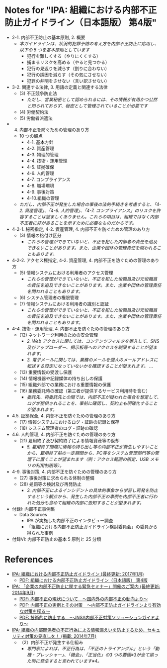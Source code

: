 # Notes for "IPA: 組織における内部不正防止ガイドライン（日本語版） 第4版"
- 2-1. 内部不正防止の基本原則, 2. 概要
  * *本ガイドラインは、状況的犯罪予防の考え方を内部不正防止に応用し、以下の 5 つを基本原則としています*
    + 犯行を難しくする（やりにくくする）
    + 捕まるリスクを高める（やると見つかる）
    + 犯行の見返りを減らす（割りに合わない）
    + 犯行の誘因を減らす（その気にさせない）
    + 犯罪の弁明をさせない（言い訳させない）
- 3-2. 関連する法律, 3. 用語の定義と関連する法律
  * (3) 不正競争防止法
    + *ただし、営業秘密として認められるには、その情報が有用かつ公然と知られておらず、秘密として管理されていることが必要です*
  * (4) 労働契約法
  * (5) 労働者派遣法
- 4. 内部不正を防ぐための管理のあり方
  * 10 つの観点
    + 4-1. 基本方針
    + 4-2. 資産管理
    + 4-3. 物理的管理
    + 4-4. 技術・運用管理
    + 4-5. 証拠確保
    + 4-6. 人的管理
    + 4-7. コンプライアンス
    + 4-8. 職場環境
    + 4-9. 事後対策
    + 4-10.組織の管理
  * *ただし、内部不正が発生した場合の事後の法的手続きを考慮すると、「4-2. 資産管理」、「4-6. 人的管理」、「4-7. コンプライアンス」のリスクを許容することは望ましくありません。これらの項目は、組織ではなく内部不正者に非があることを示すために必要なものだからです。*
- 4-2-1. 秘密指定, 4-2. 資産管理, 4. 内部不正を防ぐための管理のあり方
  * (3) 情報の格付け区分
    + *これらの管理ができていないと、不正を犯した内部者の責任を追及できないことがあります。また、企業や団体の管理責任を問われることもあります。*
- 4-2-2. アクセス権指定, 4-2. 資産管理, 4. 内部不正を防ぐための管理のあり方
  * (5) 情報システムにおける利用者のアクセス管理
    + *これらの管理ができていないと、不正を犯した役職員及び元役職員の責任を追及できないことがあります。また、企業や団体の管理責任を問われることもあります。*
  * (6) システム管理者の権限管理
  * (7) 情報システムにおける利用者の識別と認証
    + *これらの管理ができていないと、不正を犯した役職員及び元役職員の責任を追及できないことがあります。また、企業や団体の管理責任を問われることもあります。*
- 4-4. 技術・運用管理, 4. 内部不正を防ぐための管理のあり方
  * (12) ネットワーク利用のための安全管理
    + *2. Web アクセスに関しては、コンテンツフィルタを導入して、SNS 及びアップローダー、掲示板等へのアクセスを制限することが望まれます。*
    + *3. 電子メールに関しては、業務のメールを個人のメールアドレスに転送する設定になっていないかを確認することが望まれます。 ...*
  * (13) 重要情報の受渡し保護
  * (14) 情報機器や記録媒体の持ち出しの保護
  * (15) 組織外部での業務における重要情報の保護
  * (16) 業務委託時の確認（第三者が提供するサービス利用時を含む）
    + *委託先、再委託先との間では、内部不正が疑われた場合を想定して、ログが提供されることを、事前に確認し、契約上も明確化することが望まれます。*
- 4.5. 証拠保全, 4. 内部不正を防ぐための管理のあり方
  * (17) 情報システムにおけるログ・証跡の記録と保存
  * (18) システム管理者のログ・証跡の確認
- 4.6. 人的管理, 4. 内部不正を防ぐための管理のあり方
  * (21) 雇用終了及び契約終了による情報資産等の返却
    + *5. 雇用終了間際に情報の持ち出し等の内部不正が発生しやすいことから、雇用終了前の一定期間から、PC等をシステム管理部門等の管理下に置くことが望まれます（例：アクセス範囲の限定、USB メモリの利用制限等）。*
- 4-9. 事後対策, 4. 内部不正を防ぐための管理のあり方
  * (27) 事後対策に求められる体制の整備
  * (28) 処罰等の検討及び再発防止
    + *3. 内部不正によるインシデントの具体的事象から学習し再発を防止するという観点から、発生した内部不正の事例を内部不正者に行われた処分も含めて組織の内部に告知することが望まれます。*
- 付録I: 内部不正事例集
  * Data Sources
    + IPA が実施した内部不正のインタビュー調査
    + 「組織における内部不正防止ガイドライン検討委員会」の委員から得られた事例
- 付録VI: 内部不正防止の基本 5 原則と 25 分類


# References
- [IPA: 組織における内部不正防止ガイドライン (最終更新: 2017年1月)](https://www.ipa.go.jp/security/fy24/reports/insider/)
  * [PDF: 組織における内部不正防止ガイドライン（日本語版） 第4版](https://www.ipa.go.jp/files/000057060.pdf)
- [IPA: 「企業の内部不正防止に関する緊急セミナー」開催のご案内 (最終更新: 2014年9月)](https://www.ipa.go.jp/security/event/2014/insider_semi_20140826.html)
  * [PDF: 内部不正の現状について　～国内外の内部不正の動向より～](https://www.ipa.go.jp/files/000041262.pdf)
  * [PDF: 内部不正の実例とその対策　～内部不正防止ガイドラインより有効な対策を探る～](https://www.ipa.go.jp/files/000041263.pdf)
  * [PDF: 技術的に防止する　～JNSA内部不正対策ソリューションガイドより～](https://www.ipa.go.jp/files/000041264.pdf)
- [IPA: 組織の内部関係者の不正行為による情報漏えいを防止するため、セキュリティ対策の見直しを！ (掲載: 2014年7月)](https://www.ipa.go.jp/security/announce/20140710-insider.html)
  * （2）内部不正が発生する仕組み
    + *専門家によれば、不正行為は、「不正のトライアングル」という「動機・プレッシャー」、「機会」、「正当化」の3 つの要因※3が全て揃った時に発生すると言われています※4。*
